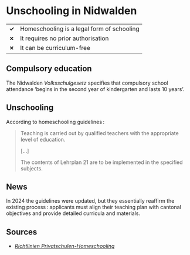 # Unschooling in Nidwalden

|       |                                            |
| ----- | ------------------------------------------ |
| **✓** | Homeschooling is a legal form of schooling |
| **✗** | It requires no prior authorisation         |
| **✗** | It can be curriculum-free                  |

## Compulsory education

The Nidwalden _Volksschulgesetz_ specifies that compulsory school attendance
‘begins in the second year of kindergarten and lasts 10 years’.

## Unschooling

According to homeschooling guidelines :

> Teaching is carried out by qualified teachers with the appropriate level of education.
>
> […]
>
> The contents of Lehrplan 21 are to be implemented in the specified subjects.

## News

In 2024 the guidelines were updated, but they essentially reaffirm the existing process :
applicants must align their teaching plan with cantonal objectives and provide detailed curricula and materials.

## Sources

- [_Richtlinien Privatschulen-Homeschooling_](https://www.nw.ch/_docn/318830/2023_Richtlinien_Privatschulen-Homeschooling_Kanton_Nidwalden.pdf)

